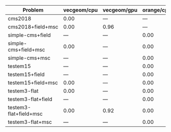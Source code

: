 | Problem                | vecgeom/cpu | vecgeom/gpu | orange/cpu | orange/gpu |
| ---------------------- | ----------- | ----------- | ---------- | ---------- |
| cms2018                |        0.00 |           — |          — |          — |
| cms2018+field+msc      |        0.00 |        0.96 |          — |          — |
| simple-cms+field       |           — |           — |       0.00 |          — |
| simple-cms+field+msc   |        0.00 |           — |       0.00 |          — |
| simple-cms+msc         |           — |           — |       0.00 |          — |
| testem15               |           — |           — |       0.00 |          — |
| testem15+field         |           — |           — |       0.00 |       0.53 |
| testem15+field+msc     |        0.00 |           — |       0.00 |          — |
| testem3-flat           |        0.00 |           — |       0.00 |          — |
| testem3-flat+field     |           — |           — |       0.00 |          — |
| testem3-flat+field+msc |        0.00 |        0.92 |       0.00 |       0.80 |
| testem3-flat+msc       |           — |           — |       0.00 |          — |
